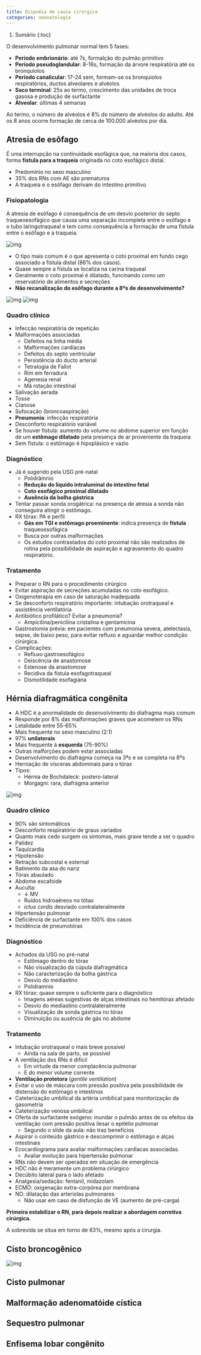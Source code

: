 ```yaml
---
title: Dispnéia de causa cirúrgica
categories: neonatologia
---
```


1. Sumário
{:toc}

O desenvolvimento pulmonar normal tem 5 fases:
* **Período embrionário**: até 7s, formalção do pulmão primitivo
* **Período pseudoglandular**: 8-16s, formação da árvore respiratória até os bronquiolos
* **Periodo canalicular**: 17-24 sem, formam-se os bronquiolos respiratórios, ductos alveolares e alvéolos
* **Saco terminal**: 25s ao termo, crescimento das unidades de troca gasosa e produção de surfactante
* **Alveolar**: últimas 4 semanas

Ao termo, o número de alvéolos é 8% do número de alvéolos do adulto. Até os 8 anos ocorre formação de cerca de 100.000 alvéolos por dia.

## Atresia de esôfago
É uma interrupção na continuidade esofágica que, na maioria dos casos, forma **fístula para a traqueia** originada no coto esofágico distal.

* Predomínio no sexo masculino
* 35% dos RNs com AE são prematuros
* A traqueia e o esôfago derivam do intestino primitivo

### Fisiopatologia
A atresia de esôfago é consequência de um desvio posterior do septo traqueoesofágico que causa uma separação incompleta entre o esôfago e o tubo laringotraqueal e tem como consequência a formação de uma fístula entre o esôfago e a traqueia.

![img](/assets/neonatologia/disp-cir/eso.jpeg)

* O tipo mais comum é o que apresenta o coto proximal em fundo cego associado a fístula distal (86% dos casos).
* Quase sempre a fístula se localiza na carina traqueal
* Geralmente o coto proximal é dilatado, funcinando como um reservatório de alimentos e secreções
* **Não recanalização do esôfago durante a 8ºs de desenvolvimento?**

![img](/assets/neonatologia/disp-cir/tipos.jpeg)
![img](/assets/neonatologia/disp-cir/img.jpg)


### Quadro clínico
* Infecção respiratória de repetição
* Malformações associadas
  * Defeitos na linha média
  * Malformações cardíacas
  * Defeitos do septo ventricular
  * Persistência do ducto arterial
  * Tetralogia de Fallot
  * Rim em ferradura
  * Agenesia renal
  * Má rotação intestinal
* Salivação aerada
* Tosse
* Cianose
* Sufocação (broncoaspiração)
* **Pneumonia**: infecção respiratória
* Desconforto respiratório variável
* Se houver fístula: aumento do volume no abdome superior em função de um **estômago dilatado** pela presença de ar proveniente da traqueia
* Sem fístula: o estômago é hipoplásico e vazio

### Diagnóstico
* Já é sugerido pela USG pré-natal
  * Polidrâmnio
  * **Redução do líquido intraluminal do intestino fetal**
  * **Coto esofágico proximal dilatado**
  * **Ausência da bolha gástrica**
* Tentar passar sonda orogátrica: na presença de atresia a sonda não conseguira atingir o estômago.
* RX tórax: PA e perfil
  * **Gás em TGI e estômago proeminente**: indica presença de **fístula** traqueoesofágica
  * Busca por outras malformações
  * Os estudos contrastados do coto proximal não são realizados de rotina pela possibilidade de aspiração e agravamento do quadro respiratório.

### Tratamento
* Preparar o RN para o procedimento cirúrgico
* Evitar aspiração de secreções acumuladas no coto esofágico.
* Oxigenoterapia em caso de saturação inadequada
* Se desconforto respiratório importante: intubação orotraqueal e assistência ventilatória
* Antibiótico profilático? Evitar a pneumonia?
  * Ampicilina/penicilina cristalina e gentamicina
* Gastrostomia prévia: em pacientes com pneumonia severa, atelectasia, sepse, de baixo peso, para evitar refluxo e aguardar melhor condição cirúrgica.
* Complicações:
  * Refluxo gastroesofágico
  * Deiscência de anastomose
  * Estenose da anastomose
  * Recidiva da fístula esofagotraqueal
  * Dismotilidade esofagiana

## Hérnia diafragmática congênita
* A HDC é a anormalidade do desenvolvimento do diafragma mais comum
* Responde por 8% das malformações graves que acometem os RNs
* Letalidade entre 55-65%
* Mais frequente no sexo masculino (2:1)
* 97% **unilaterais**
* Mais frequente à **esquerda** (75-90%)
* Outras malforções podem estar associadas
* Desenvolvimento do diafragma começa na 3ªs e se completa na 8ºs
* Herniação de vísceras abdominais para o tórax
* Tipos:
  * Hérnia de Bochdaleck: postero-lateral
  * Morgagni: rara, diafragma anterior

![img](/assets/neonatologia/disp-cir/img3.jpg)

### Quadro clínico
* 90% são sintomáticos
* Desconforto respiratório de graus variados
* Quanto mais cedo surgem os sintomas, mais grave tende a ser o quadro
* Palidez
* Taquicardia
* Hipotensão
* Retração subcostal e esternal
* Batimento da asa do nariz
* Tórax abaulado
* Abdome escafoide
* Auculta:
  * ↓ MV
  * Ruídos hidroaéreos no tótax
  * _ictus cordis_ desviado contralateralmente
* Hipertensão pulmonar
* Deficiência de surfactante em 100% dos casos
* Incidência de pneumotórax

### Diagnóstico
* Achados da USG no pré-natal
  * Estômago dentro do tórax
  * Não visualização da cúpula diafragmática
  * Não caracterização da bolha gástrica
  * Desvio do mediastino
  * Polidramnio
* RX tórax: quase sempre o suficiente para o diagnóstico
  * Imagens aéreas sugestivas de alças intestinais no hemitórax afetado
  * Desvio do mediastino contralateralmente
  * Visualização de sonda gástrica no tórax
  * Diminuição ou ausência de gás no abdome

### Tratamento
* Intubação orotraqueal o mais breve possível
  * Ainda na sala de parto, se possível
* A ventilação dos RNs é dificil
  * Em virtude da menor complacência pulmonar
  * E do menor volume corrente
* **Ventilação protetora** (_gentile ventilation_)
* Evitar o uso de máscara com pressão positiva pela possibilidade de distensão do estômago e intestinos
* Cateterização umbilical da artéria umbilical para monitorização da gasometria
* Cateterização venosa umbilical
* Oferta de surfactante exógeno: inundar o pulmão antes de os efeitos da ventilação com pressão positiva ilesar o epitélio pulmonar
  * Segundo o slide da aula: não traz benefícios
* Aspirar o conteúdo gástrico e descomprimir o estômago e alças intestinais
* Ecocardiograma para avaliar malformações cardiacas associadas.
  * Avaliar evolução para hipertensão pulmonar
* RNs não devem ser operados em situação de emergência
* HDC não é meramente um problema cirúrgico
* Decúbito lateral para o lado afetado
* Analgesia/sedação: fentanil, midazolam
* ECMO: oxigenação extra-corpórea por membrana
* NO: dilatação das arteríolas pulmonares
  * Não usar em caso de disfunção de VE (aumento de pré-carga)

**Primeira estabilizar o RN, para depois realizar a abordagem corretiva cirúrgica.**

A sobrevida se situa em torno de 63%, mesmo após a cirurgia.



## Cisto broncogênico
![img](/assets/neonatologia/disp-cir/img2.jpg)


## Cisto pulmonar
## Malformação adenomatóide cística
## Sequestro pulmonar
## Enfisema lobar congênito


<!---

Qualquer pressão externa sobre o bulbo pulmonar, na vida intra-uterina precoce, por formar uma hérnia diafragmática → hipoplasia pulmonar (ipsilateral)


## Insuficiência respiratória
* ↑FR
* Batimento das asas do nariz
* Retração xifoidea
* Tiragem intercostal e estridor respiratório
* Cianose

## Mecanismo de estabilidade alveolar
1. Surfactante complexo lipoproteico que mantêm a tensão baixa na interface líquida do alvéolo, desenvolvendo uma interface ar/líquido mantendo o alvéolo aerado para que ocorra a hematose.
  * Pneumocistos tipo II: 24 sem
  * 28 sem: dosagem a nivel traqueal
  * 32 sem: varios fosfolipidios no líquido amniótico
2. Mecanismo de força e pressão
  * a distribuição de ar dentro do pulmão não é uniforme
  * Abaixo de certo volume pulmonar há colabamento das vias aéreas
    * muito mais shunts pulmonares que o adulto (RN 15-30% e adulto 7%) (?)

## Qual o risco de IRA no RN?
* reabertura dos shunts direita-esquerda no território pulmonar e cardíaco
* Ducto arterioso
  * Obliteração funcional
  * Obliteração anatômica




## Malformações congênitas do pulmão
* Enfisema lobar congễnito
* Doença adenomatóide cística
* Cisto broncogênico
* Cisto oncogênico: cursa com infecção de repetição
* Sequestro pulmonar
  * intralobar: infecção resp de repetição
  * extralombar: mais difícil de dar diagnóstico

## Hérnia diafragmática congênita
É a protrusão do conteúdo intraperitoneal para dentro da cavidade torácica através do defeito diafragmático.
A mais comum causa cirúrgica congênita. Pode nascer bem e após alimentação manifestar a herniação das alças intestinais.

* Hérnia de Bochdaleck
* Hernia de ...

É mais comum do lado esquerdo (80% dos casos) mais quando acontece no direito é mais grave devido à herniação consecutiva do figado.
* 1% é bilateral
* Mais em meninos do que meninas (2:1)
* Membrana pleuroperitoneal intacta em 20-40% dos casos
* História de polidrâmnio ante-natal
* 32% são natimortos
* Comum a associação com outras malformações
* Neonatos a termo com essa afecção:
  * 36% morre com poucas horas de vida
  * anomalias do SNC
  * Anencefalia
  * Mielomeningocele
  * etc...
* Por que ocorre?
  * Anomalia no desenvolvimento do diafragma
* Quadro clínico
  * IRA
  * MV ausente no sítio da hérnia (difícil de perceber)
  * RHA audíveis no hemitórax afetado (difícil de perceber)


### Conduta
* A correção cirúrgica só é a primeira opção se o RN estiver bem
* Quando não, a cirúrgia é adiada até que a ventilação pulmonar seja considerada boa
* Clínica:
  * entubar
  * decúbito lateral para o lado afetado
  * elevação do decúbito para a alça descer por gravidade
  * Passar sonda para não distender a alça
  * Não pode ventilar com máscara e não realizar hiperventilação
  * Monitorizar a PA
  * Cateterismo umbilical: PaO2 do sangué pós-ductal
  * Analgesia e sedação: fentanil e midazolam
  * Manipulação mínima
* Melhorando → operar
* Se não melhorar → oxigenação com membrana extra-corpórea (ECMO), uma "respiração extra-corpórea" feita por maquina
  * Indicação em casos bem graves que não respondem à terapia clínica
  * IG > 33 semanas
  * Terapia extrema para realmente tentar salvar a criança
* Surfactante: sem benefícios
* NO inalado: bem controverso o seu uso em hérnias diafragmáticas

### Complicações intra-op
* pneumotorax
* Hipertensão Pulmonar
* Hemotórax
* Displasia broncopulmonar
* Refluxo gastroesofágico quando mais velho

Livro de matssuqi
-->
